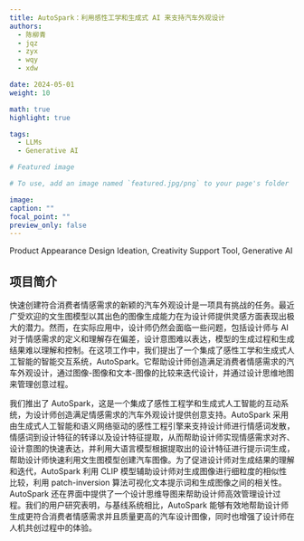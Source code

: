 ```yaml
---
title: AutoSpark：利用感性工学和生成式 AI 来支持汽车外观设计
authors:
  - 陈柳青
  - jqz
  - zyx
  - wqy
  - xdw

date: 2024-05-01
weight: 10

math: true
highlight: true

tags:
  - LLMs
  - Generative AI

# Featured image

# To use, add an image named `featured.jpg/png` to your page's folder

image:
caption: ""
focal_point: ""
preview_only: false
---
```


Product Appearance Design Ideation, Creativity Support Tool, Generative AI

<!--more-->

## 项目简介

快速创建符合消费者情感需求的新颖的汽车外观设计是一项具有挑战的任务。最近广受欢迎的文生图模型以其出色的图像生成能力在为设计师提供灵感方面表现出极大的潜力。然而，在实际应用中，设计师仍然会面临一些问题，包括设计师与 AI 对于情感需求的定义和理解存在偏差，设计意图难以表达，模型的生成过程和生成结果难以理解和控制。在这项工作中，我们提出了一个集成了感性工学和生成式人工智能的智能交互系统，AutoSpark。它帮助设计师创造满足消费者情感需求的汽车外观设计，通过图像-图像和文本-图像的比较来迭代设计，并通过设计思维地图来管理创意过程。

我们推出了 AutoSpark，这是一个集成了感性工程学和生成式人工智能的互动系统，为设计师创造满足情感需求的汽车外观设计提供创意支持。AutoSpark 采用由生成式人工智能和语义网络驱动的感性工程引擎来支持设计师进行情感词发散，情感词到设计特征的转译以及设计特征提取，从而帮助设计师实现情感需求对齐、设计意图的快速表达，并利用大语言模型根据提取出的设计特征进行提示词生成，帮助设计师快速利用文生图模型创建汽车图像。为了促进设计师对生成结果的理解和迭代，AutoSpark 利用 CLIP 模型辅助设计师对生成图像进行细粒度的相似性比较，利用 patch-inversion 算法可视化文本提示词和生成图像之间的相关性。AutoSpark 还在界面中提供了一个设计思维导图来帮助设计师高效管理设计过程。我们的用户研究表明，与基线系统相比，AutoSpark 能够有效地帮助设计师生成更符合消费者情感需求并且质量更高的汽车设计图像，同时也增强了设计师在人机共创过程中的体验。
